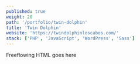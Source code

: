 ```yaml
---
published: true
weight: 20
path: '/portfolio/twin-dolphin'
title: 'Twin Dolphin'
website: 'https://twindolphinloscabos.com/'
stack: ['PHP', 'JavaScript', 'WordPress', 'Sass']
---
```


Freeflowing HTML goes here
